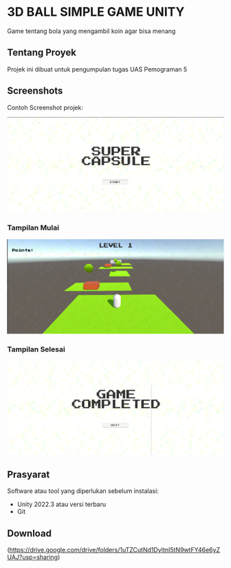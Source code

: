 # 3D BALL SIMPLE GAME UNITY

Game tentang bola yang mengambil koin agar bisa menang

## Tentang Proyek

Projek ini dibuat untuk pengumpulan tugas UAS Pemograman 5 

## Screenshots
Contoh Screenshot projek:

![Asset Gambar](/ss1.png)

### Tampilan Mulai
![Mulai](/ss2.png)

### Tampilan Selesai
![Selesai](/ss4.png)

## Prasyarat

Software atau tool yang diperlukan sebelum instalasi:

- Unity 2022.3 atau versi terbaru
- Git

## Download

(https://drive.google.com/drive/folders/1uTZCutNd1DyltnI5tN9wtFY46e6yZUAJ?usp=sharing)


